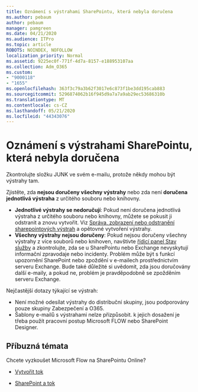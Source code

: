 ```yaml
---
title: Oznámení s výstrahami SharePointu, která nebyla doručena
ms.author: pebaum
author: pebaum
manager: pamgreen
ms.date: 04/21/2020
ms.audience: ITPro
ms.topic: article
ROBOTS: NOINDEX, NOFOLLOW
localization_priority: Normal
ms.assetid: 9225ec0f-771f-4d7a-8157-e188953107aa
ms.collection: Adm_O365
ms.custom:
- "9000118"
- "1655"
ms.openlocfilehash: 363f3c79a3b62f3017e6c873f1be3dd195cab883
ms.sourcegitcommit: 5296874062b16f945d9a7a7a9ab29ec53686310b
ms.translationtype: MT
ms.contentlocale: cs-CZ
ms.lasthandoff: 05/21/2020
ms.locfileid: "44343076"
---
```

# <a name="sharepoint-alert-notifications-not-delivered"></a>Oznámení s výstrahami SharePointu, která nebyla doručena

Zkontrolujte složku JUNK ve svém e-mailu, protože někdy mohou být výstrahy tam.

Zjistěte, zda **nejsou doručeny všechny výstrahy** nebo zda není **doručena jednotlivá výstraha** z určitého souboru nebo knihovny.

- **Jednotlivé výstrahy se nedoručují**: Pokud není doručena jednotlivá výstraha z určitého souboru nebo knihovny, můžete se pokusit ji odstranit a znovu vytvořit. Viz [Správa, zobrazení nebo odstranění sharepointových výstrah](https://support.office.com/article/manage-view-or-delete-sharepoint-alerts-99dfb19c-9a90-4a8c-aba1-aa8c8afb0de2) a opětovné vytvoření výstrahy.
- **Všechny výstrahy nejsou doručeny**: Pokud nejsou doručeny všechny výstrahy z více souborů nebo knihoven, navštivte [řídicí panel Stav služby](https://admin.microsoft.com/AdminPortal/Home#/servicehealth) a zkontrolujte, zda se u SharePointu nebo Exchange nevyskytují informační zpravodaje nebo incidenty. Problém může být s funkcí upozornění SharePoint nebo zpoždění v e-mailech prostřednictvím serveru Exchange. Bude také důležité si uvědomit, zda jsou doručovány další e-maily, a pokud ne, problém je pravděpodobně se zpožděním serveru Exchange.

Nejčastější dotazy týkající se výstrah:

- Není možné odesílat výstrahy do distribuční skupiny, jsou podporovány pouze skupiny Zabezpečení a O365.
- Šablony e-mailů s výstrahami nelze přizpůsobit. k jejich dosažení je třeba použít pracovní postup Microsoft FLOW nebo SharePoint Designer.

## <a name="related-topics"></a>Příbuzná témata

Chcete vyzkoušet Microsoft Flow na SharePointu Online?

- [Vytvořit tok](https://support.office.com/article/a9c3e03b-0654-46af-a254-20252e580d01)

- [SharePoint a tok](https://flow.microsoft.com//blog/sharepoint-and-flow/)
